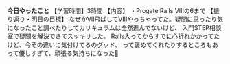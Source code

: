 **今日やったこと**
【学習時間】3時間
【内容】
・Progate Rails Ⅷの6まで
【振り返り・明日の目標】
なぜかⅦ飛ばしてⅧやっちゃってた。疑問に思ったり気になったこと調べたりしてカリキュラムは全然進んでないけど、
入門STEP相談室で疑問を解決できてスッキリした。
Rails入ってからすでに心折れかかってたけど、今その違いに気付けてるのグッド、
って褒めてくれたりするところもあって優しすぎて、頑張る気持ちになった🌸